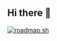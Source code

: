 ## Hi there 👋

<!--
**NoahGWood/NoahGWood** is a ✨ _special_ ✨ repository because its `README.md` (this file) appears on your GitHub profile.

Here are some ideas to get you started:

- 🔭 I’m currently working on ...
- 🌱 I’m currently learning ...
- 👯 I’m looking to collaborate on ...
- 🤔 I’m looking for help with ...
- 💬 Ask me about ...
- 📫 How to reach me: ...
- 😄 Pronouns: ...
- ⚡ Fun fact: ...
-->

[![roadmap.sh](https://roadmap.sh/card/tall/66bc41b04e7fe8964e247cd3?variant=dark)](https://roadmap.sh)
